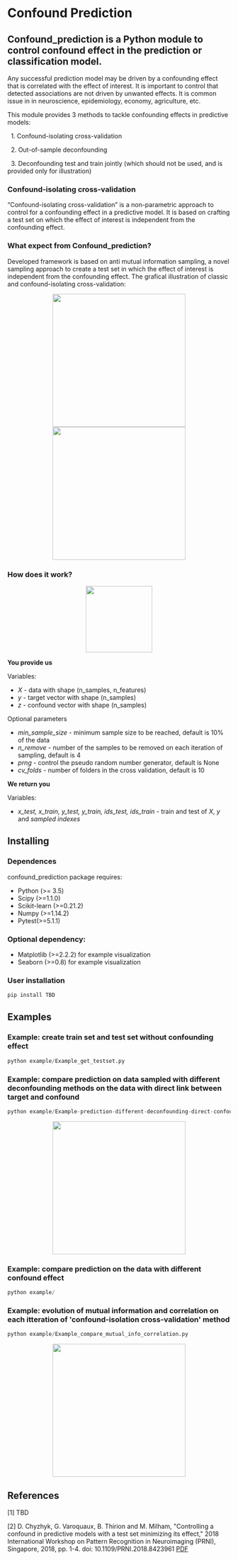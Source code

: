 # Confound Prediction

## Confound_prediction is a Python module to control confound effect in the prediction or classification model.

Any successful prediction model may be driven by a confounding effect that is correlated with the effect of interest. It is important to control that detected associations are not driven by unwanted effects. It is common issue in in neuroscience, epidemiology, economy, agriculture, etc. 

This module provides 3 methods to tackle confounding effects in predictive models:

&nbsp; 1. Confound-isolating cross-validation

&nbsp; 2. Out-of-sample deconfounding

&nbsp; 3. Deconfounding test and train jointly (which should not be used, and is provided only for illustration)

### Confound-isolating cross-validation

“Confound-isolating cross-validation” is a non-parametric approach to control for a confounding effect in a predictive model. It is based on crafting a test set on which the effect of interest is independent from the confounding effect. 


### What expect from Confound_prediction?

Developed framework is based on anti mutual information sampling, a novel sampling approach to create a test set in which the effect of interest is independent from the confounding effect. The grafical illustration of classic and confound-isolating cross-validation:

<p align="center">
  <img src="https://github.com/darya-chyzhyk/confound_isolating_cv/blob/master/docs/Cross_validation_classic.svg" height="300"> <img src="https://github.com/darya-chyzhyk/confound_isolating_cv/blob/master/docs/Cross_validation_confound_isolation.svg" height="300"> 
</p>


### How does it work?

<p align="center">
  <img src="https://github.com/darya-chyzhyk/confound_isolating_cv/blob/master/docs/Confound_isolation_cv_evolution.svg" height="150">
</p>

**You provide us**

Variables:
&nbsp;
* *X* - data with shape (n_samples, n_features)
* *y* - target vector with shape (n_samples)
* *z* - confound vector with shape (n_samples)

Optional parameters
* *min_sample_size* - minimum sample size to be reached, default is 10% of the data
* *n_remove* - number of the samples to be removed on each iteration of sampling, default is 4
* *prng* - control the pseudo random number generator, default is None
* *cv_folds* - number of folders in the cross validation, default is 10

**We return you**

Variables:
* *x_test, x_train, y_test, y_train, ids_test, ids_train* - train and test of *X*, *y* and *sampled indexes*


## Installing

### Dependences
confound_prediction package requires:
* Python (>= 3.5)
* Scipy (>=1.1.0)
* Scikit-learn (>=0.21.2)
* Numpy (>=1.14.2)
* Pytest(>=5.1.1)

### Optional dependency:
* Matplotlib (>=2.2.2) for example visualization
* Seaborn (>=0.8) for example visualization

### User installation
```python
pip install TBD
```

## Examples

### Example: create train set and test set without confounding effect

```python
python example/Example_get_testset.py
```

### Example: compare prediction on data sampled with different deconfounding methods on the data with direct link between target and confound
	
```python
python example/Example-prediction-different-deconfounding-direct-confound.py
```

<p align="center">
  <img src="https://github.com/darya-chyzhyk/confound_isolating_cv/blob/master/docs/Example-prediction-different-deconfounding-direct-confound.svg" height="300"> 
</p>

### Example: compare prediction on the data with different confound effect

```python
python example/
```

### Example: evolution of mutual information and correlation on each itteration of 'confound-isolation cross-validation' method

```python
python example/Example_compare_mutual_info_correlation.py
```

<p align="center">
  <img src="https://github.com/darya-chyzhyk/confound_isolating_cv/blob/master/docs/Example_compare_mutual_info_correlation.png" height="300"> 
</p>

## References

[1] TBD

[2] D. Chyzhyk, G. Varoquaux, B. Thirion and M. Milham, "Controlling a confound in predictive models with a test set minimizing its effect," 2018 International Workshop on Pattern Recognition in Neuroimaging (PRNI), Singapore, 2018, pp. 1-4.
doi: 10.1109/PRNI.2018.8423961 [PDF](https://hal.archives-ouvertes.fr/hal-01831701/document)

